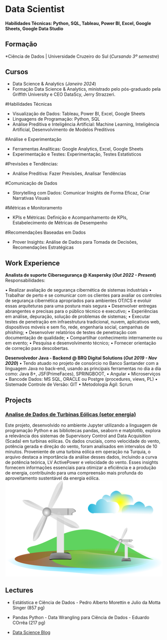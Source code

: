 # Data Scientist

#### Habilidades Técnicas: Python, SQL, Tableau, Power BI, Excel, Google Sheets, Google Data Studio



## Formação ## 
  *Ciência de Dados | Universidade Cruzeiro do Sul (_Cursando 3º semestre_)							       		

## Cursos
 - Data Science & Analytics (_Janeiro 2024_)
 - Formação Data Science & Analytics, ministrado pelo pós-graduado pela Griffith University e CEO DataScy, Jerry Strazzeri.


#Habilidades Técnicas 
- Visualização de Dados: Tableau, Power BI, Excel, Google Sheets
- Linguagens de Programação: Python, SQL
- Análise Preditiva e Inteligência Artificial: Machine Learning, Inteligência Artificial, Desenvolvimento de Modelos Preditivos

#Análise e Experimentação
- Ferramentas Analíticas: Google Analytics, Excel, Google Sheets
- Experimentação e Testes: Experimentação, Testes Estatísticos

#Previsões e Tendências:
- Análise Preditiva: Fazer Previsões, Analisar Tendências

#Comunicação de Dados
- Storytelling com Dados: Comunicar Insights de Forma Eficaz, Criar Narrativas Visuais

#Métricas e Monitoramento
- KPIs e Métricas: Definição e Acompanhamento de KPIs, Estabelecimento de Métricas de Desempenho

#Recomendações Baseadas em Dados
- Prover Insights: Análise de Dados para Tomada de Decisões, Recomendações Estratégicas



## Work Experience
**Analista de suporte Cibersegurança @ Kaspersky (_Out 2022 - Present_)**
Responsabilidades:

• Realizar avaliação de segurança cibernética de sistemas industriais
• Trabalhar de perto e se comunicar com os clientes para avaliar os controles de segurança cibernética apropriados para ambientes OT/ICS e evoluir essas arquiteturas para uma postura mais segura
• Desenvolver entregas abrangentes e precisas para o público técnico e executivo;
• Experiências em análise, depuração, solução de problemas de sistemas;
• Executar testes de penetração em infraestrutura tradicional, nuvem, aplicativos web, dispositivos móveis e sem fio, rede, engenharia social, campanhas de phishing;
• Desenvolver relatórios de testes de penetração com documentação de qualidade;
• Compartilhar conhecimento internamente ou em evento;
• Pesquisa e desenvolvimento técnico;
• Fornecer orientação de correção para descobertas.

**Desenvolvedor Java - Backend @ BRQ Digital Solutions (_Out 2019 - Nov 2020_)**
• Tendo atuado no projeto de consórcio no Banco Santander com a linguagem Java no back-end, usando as principais ferramentas no dia a dia como: Java 8+, JSF(PrimeFaces), SPRINGBOOT, • Angular • Microserviços • Bancode Dados: MS SQL, ORACLE ou Postgre (procedures, views, PL) • Sistemade Controle de Versão: GIT • Metodologia Ágil: Scrum

## Projects
### [Analise de Dados de Turbinas Eólicas (setor energia)](https://github.com/KaikMarques/Projeto_AnaliseDeDados_setor_Energia)

Este projeto, desenvolvido no ambiente Jupyter utilizando a linguagem de programação Python e as bibliotecas pandas, seaborn e matplotlib, explora a relevância dos sistemas de Supervisory Control and Data Acquisition (Scada) em turbinas eólicas. Os dados cruciais, como velocidade do vento, potência gerada e direção do vento, foram analisados em intervalos de 10 minutos. Proveniente de uma turbina eólica em operação na Turquia, o arquivo destaca a importância da análise desses dados, incluindo a curva de potência teórica, LV ActivePower e velocidade do vento. Esses insights fornecem informações essenciais para otimizar a eficiência e a produção de energia, contribuindo para uma compreensão mais profunda do aproveitamento sustentável da energia eólica.
![](img/img1.jpg)


## Lectures
- Estátistica e Ciência de Dados - Pedro Alberto Morettin e Julio da Motta Singer (857 pg)
- Pandas Python - Data Wrangling para Ciência de Dados - Eduardo COrrêa (217 pg)


- [Data Science Blog](https://medium.com/@kaikmarques.ti)
